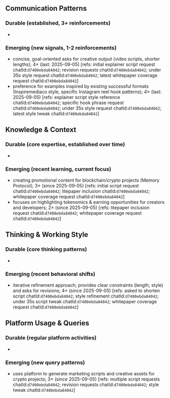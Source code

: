 ## Communication Patterns
### Durable (established, 3+ reinforcements)
-

### Emerging (new signals, 1-2 reinforcements)
- concise, goal-oriented asks for creative output (video scripts, shorter lengths); 4× (last: 2025-09-05) [refs: initial explainer script request chatId:`d7400ebda84042`; revision requests chatId:`d7400ebda84042`; under 35s style request chatId:`d7400ebda84042`; latest whitepaper coverage request chatId:`d7400ebda84042`]
- preference for examples inspired by existing successful formats (Inspiremediaco style, specific Instagram reel hook patterns); 4× (last: 2025-09-05) [refs: explainer script style reference chatId:`d7400ebda84042`; specific hook phrase request chatId:`d7400ebda84042`; under 35s style request chatId:`d7400ebda84042`; latest style tweak chatId:`d7400ebda84042`]

## Knowledge & Context
### Durable (core expertise, established over time)
-

### Emerging (recent learning, current focus)
- creating promotional content for blockchain/crypto projects (Memory Protocol); 3× (since 2025-09-05) [refs: initial script request chatId:`d7400ebda84042`; litepaper inclusion chatId:`d7400ebda84042`; whitepaper coverage request chatId:`d7400ebda84042`]
- focuses on highlighting tokenomics & earning opportunities for creators and developers; 2× (since 2025-09-05) [refs: litepaper inclusion request chatId:`d7400ebda84042`; whitepaper coverage request chatId:`d7400ebda84042`]

## Thinking & Working Style
### Durable (core thinking patterns)
-

### Emerging (recent behavioral shifts)
- iterative refinement approach; provides clear constraints (length, style) and asks for revisions; 4× (since 2025-09-05) [refs: asked to shorten script chatId:`d7400ebda84042`; style refinement chatId:`d7400ebda84042`; under 35s script tweak chatId:`d7400ebda84042`; whitepaper coverage request chatId:`d7400ebda84042`]

## Platform Usage & Queries
### Durable (regular platform activities)
-

### Emerging (new query patterns)
- uses platform to generate marketing scripts and creative assets for crypto projects; 3× (since 2025-09-05) [refs: multiple script requests chatId:`d7400ebda84042`; revision requests chatId:`d7400ebda84042`; style tweak chatId:`d7400ebda84042`]